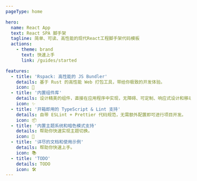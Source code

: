 ```yaml
---
pageType: home

hero:
  name: React App
  text: React SPA 脚手架
  tagline: 简单、可读、高性能的现代React工程脚手架代码模板
  actions:
    - theme: brand
      text: 快速上手
      link: /guides/started

features:
  - title: 'Rspack: 高性能的 JS Bundler'
    details: 基于 Rust 的高性能 Web 打包工具，带给你极致的开发体验。
    icon: 🚀
  - title: '内置组件库'
    details: 设计精美的组件，直接在应用程序中实现，无障碍、可定制、响应式设计和移动端适配，以此作为构建您自己的组件库的参考。
    icon: ✨
  - title: '开箱即用的 TypeScript & Lint 支持'
    details: 自带 ESLint + Prettier 代码规范，无需额外配置即可进行项目开发。
    icon: 📦
  - title: '内置主题系统和暗色模式支持'
    details: 帮助你快速实现主题切换。
    icon: 🎨
  - title: '详尽的文档和使用示例'
    details: 帮助你快速上手。
    icon: 📚
  - title: 'TODO'
    details: TODO
    icon: 🛠️
---
```

